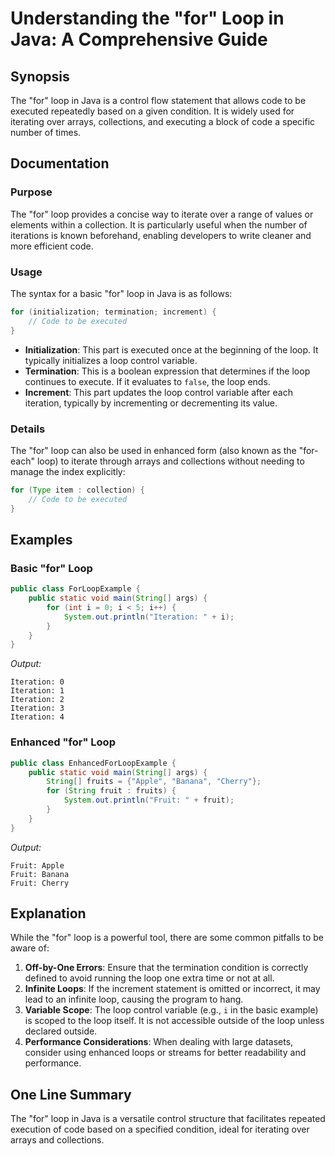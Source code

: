 <!--
Meta Description: # Understanding the "for" Loop in Java: A Comprehensive Guide ## Synopsis The "for" loop in Java is a control flow statement that allows code to be ex...
Meta Keywords: loop, java, iteration, code, fruit
-->

# Understanding the "for" Loop in Java: A Comprehensive Guide

## Synopsis
The "for" loop in Java is a control flow statement that allows code to be executed repeatedly based on a given condition. It is widely used for iterating over arrays, collections, and executing a block of code a specific number of times.

## Documentation
### Purpose
The "for" loop provides a concise way to iterate over a range of values or elements within a collection. It is particularly useful when the number of iterations is known beforehand, enabling developers to write cleaner and more efficient code.

### Usage
The syntax for a basic "for" loop in Java is as follows:

```java
for (initialization; termination; increment) {
    // Code to be executed
}
```

- **Initialization**: This part is executed once at the beginning of the loop. It typically initializes a loop control variable.
- **Termination**: This is a boolean expression that determines if the loop continues to execute. If it evaluates to `false`, the loop ends.
- **Increment**: This part updates the loop control variable after each iteration, typically by incrementing or decrementing its value.

### Details
The "for" loop can also be used in enhanced form (also known as the "for-each" loop) to iterate through arrays and collections without needing to manage the index explicitly:

```java
for (Type item : collection) {
    // Code to be executed
}
```

## Examples
### Basic "for" Loop
```java
public class ForLoopExample {
    public static void main(String[] args) {
        for (int i = 0; i < 5; i++) {
            System.out.println("Iteration: " + i);
        }
    }
}
```
*Output:*
```
Iteration: 0
Iteration: 1
Iteration: 2
Iteration: 3
Iteration: 4
```

### Enhanced "for" Loop
```java
public class EnhancedForLoopExample {
    public static void main(String[] args) {
        String[] fruits = {"Apple", "Banana", "Cherry"};
        for (String fruit : fruits) {
            System.out.println("Fruit: " + fruit);
        }
    }
}
```
*Output:*
```
Fruit: Apple
Fruit: Banana
Fruit: Cherry
```

## Explanation
While the "for" loop is a powerful tool, there are some common pitfalls to be aware of:

1. **Off-by-One Errors**: Ensure that the termination condition is correctly defined to avoid running the loop one extra time or not at all.
2. **Infinite Loops**: If the increment statement is omitted or incorrect, it may lead to an infinite loop, causing the program to hang.
3. **Variable Scope**: The loop control variable (e.g., `i` in the basic example) is scoped to the loop itself. It is not accessible outside of the loop unless declared outside.
4. **Performance Considerations**: When dealing with large datasets, consider using enhanced loops or streams for better readability and performance.

## One Line Summary
The "for" loop in Java is a versatile control structure that facilitates repeated execution of code based on a specified condition, ideal for iterating over arrays and collections.